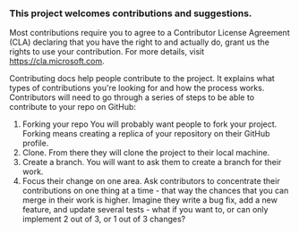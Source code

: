### This project welcomes contributions and suggestions. 

Most contributions require you to agree to a Contributor License Agreement (CLA) declaring that you have the right to and actually do, grant us the rights to use your contribution. For more details, visit https://cla.microsoft.com.

Contributing docs help people contribute to the project. It explains what types of contributions you're looking for and how the process works. Contributors will need to go through a series of steps to be able to contribute to your repo on GitHub:

1. Forking your repo You will probably want people to fork your project. Forking means creating a replica of your repository on their GitHub profile.
2. Clone. From there they will clone the project to their local machine.
3. Create a branch. You will want to ask them to create a branch for their work.
4. Focus their change on one area. Ask contributors to concentrate their contributions on one thing at a time - that way the chances that you can merge in their work is higher. Imagine they write a bug fix, add a new feature, and update several tests - what if you want to, or can only implement 2 out of 3, or 1 out of 3 changes?
